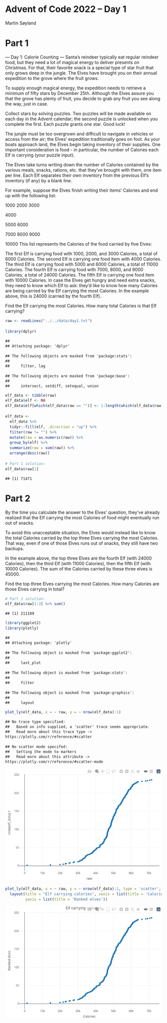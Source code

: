 Advent of Code 2022 – Day 1
================
Martin Søyland

# Part 1

— Day 1: Calorie Counting — Santa’s reindeer typically eat regular
reindeer food, but they need a lot of magical energy to deliver presents
on Christmas. For that, their favorite snack is a special type of star
fruit that only grows deep in the jungle. The Elves have brought you on
their annual expedition to the grove where the fruit grows.

To supply enough magical energy, the expedition needs to retrieve a
minimum of fifty stars by December 25th. Although the Elves assure you
that the grove has plenty of fruit, you decide to grab any fruit you see
along the way, just in case.

Collect stars by solving puzzles. Two puzzles will be made available on
each day in the Advent calendar; the second puzzle is unlocked when you
complete the first. Each puzzle grants one star. Good luck!

The jungle must be too overgrown and difficult to navigate in vehicles
or access from the air; the Elves’ expedition traditionally goes on
foot. As your boats approach land, the Elves begin taking inventory of
their supplies. One important consideration is food - in particular, the
number of Calories each Elf is carrying (your puzzle input).

The Elves take turns writing down the number of Calories contained by
the various meals, snacks, rations, etc. that they’ve brought with them,
one item per line. Each Elf separates their own inventory from the
previous Elf’s inventory (if any) by a blank line.

For example, suppose the Elves finish writing their items’ Calories and
end up with the following list:

1000 2000 3000

4000

5000 6000

7000 8000 9000

10000 This list represents the Calories of the food carried by five
Elves:

The first Elf is carrying food with 1000, 2000, and 3000 Calories, a
total of 6000 Calories. The second Elf is carrying one food item with
4000 Calories. The third Elf is carrying food with 5000 and 6000
Calories, a total of 11000 Calories. The fourth Elf is carrying food
with 7000, 8000, and 9000 Calories, a total of 24000 Calories. The fifth
Elf is carrying one food item with 10000 Calories. In case the Elves get
hungry and need extra snacks, they need to know which Elf to ask: they’d
like to know how many Calories are being carried by the Elf carrying the
most Calories. In the example above, this is 24000 (carried by the
fourth Elf).

Find the Elf carrying the most Calories. How many total Calories is that
Elf carrying?

``` r
raw <- readLines("../../data/day1.txt")

library(dplyr)
```

    ## 
    ## Attaching package: 'dplyr'

    ## The following objects are masked from 'package:stats':
    ## 
    ##     filter, lag

    ## The following objects are masked from 'package:base':
    ## 
    ##     intersect, setdiff, setequal, union

``` r
elf_data <- tibble(raw)
elf_data$elf <- NA
elf_data$elf[which(elf_data$raw == "")] <- 1:length(which(elf_data$raw == ""))

elf_data <- 
  elf_data %>% 
  tidyr::fill(elf, .direction = "up") %>% 
  filter(raw != "") %>% 
  mutate(raw = as.numeric(raw)) %>% 
  group_by(elf) %>% 
  summarize(raw = sum(raw)) %>% 
  arrange(desc(raw))

# Part 1 solution:
elf_data$raw[1]
```

    ## [1] 71471

# Part 2

By the time you calculate the answer to the Elves’ question, they’ve
already realized that the Elf carrying the most Calories of food might
eventually run out of snacks.

To avoid this unacceptable situation, the Elves would instead like to
know the total Calories carried by the top three Elves carrying the most
Calories. That way, even if one of those Elves runs out of snacks, they
still have two backups.

In the example above, the top three Elves are the fourth Elf (with 24000
Calories), then the third Elf (with 11000 Calories), then the fifth Elf
(with 10000 Calories). The sum of the Calories carried by these three
elves is 45000.

Find the top three Elves carrying the most Calories. How many Calories
are those Elves carrying in total?

``` r
# Part 2 solution:
elf_data$raw[1:3] %>% sum()
```

    ## [1] 211189

``` r
library(ggplot2)
library(plotly)
```

    ## 
    ## Attaching package: 'plotly'

    ## The following object is masked from 'package:ggplot2':
    ## 
    ##     last_plot

    ## The following object is masked from 'package:stats':
    ## 
    ##     filter

    ## The following object is masked from 'package:graphics':
    ## 
    ##     layout

``` r
plot_ly(elf_data, x = ~ raw, y = ~ nrow(elf_data):1)
```

    ## No trace type specified:
    ##   Based on info supplied, a 'scatter' trace seems appropriate.
    ##   Read more about this trace type -> https://plotly.com/r/reference/#scatter

    ## No scatter mode specifed:
    ##   Setting the mode to markers
    ##   Read more about this attribute -> https://plotly.com/r/reference/#scatter-mode

![](day1_files/figure-gfm/unnamed-chunk-3-1.png)<!-- -->

``` r
plot_ly(elf_data, x = ~ raw, y = ~ nrow(elf_data):1, type = 'scatter', mode = 'markers') %>%
  layout(title = "Elf carrying calories", xaxis = list(title = 'Calories'), 
         yaxis = list(title = 'Ranked elves'))
```

![](day1_files/figure-gfm/unnamed-chunk-3-2.png)<!-- -->
